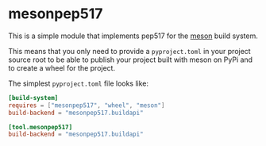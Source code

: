 # mesonpep517

This is a simple module that implements pep517 for the [meson] build system.

This means that you only need to provide a `pyproject.toml` in your project
source root to be able to publish your project built with meson on PyPi
and to create a wheel for the project.

The simplest `pyproject.toml` file looks like:

``` toml
[build-system]
requires = ["mesonpep517", "wheel", "meson"]
build-backend = "mesonpep517.buildapi"

[tool.mesonpep517]
build-backend = "mesonpep517.buildapi"
```

[meson]: https://mesonbuild.com